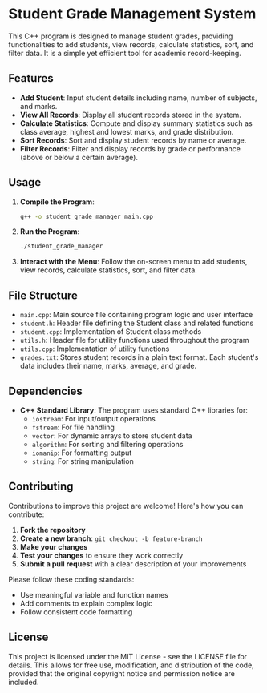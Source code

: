 # Student Grade Management System

This C++ program is designed to manage student grades, providing functionalities to add students, view records, calculate statistics, sort, and filter data. It is a simple yet efficient tool for academic record-keeping.

## Features

- **Add Student**: Input student details including name, number of subjects, and marks.
- **View All Records**: Display all student records stored in the system.
- **Calculate Statistics**: Compute and display summary statistics such as class average, highest and lowest marks, and grade distribution.
- **Sort Records**: Sort and display student records by name or average.
- **Filter Records**: Filter and display records by grade or performance (above or below a certain average).

## Usage

1. **Compile the Program**:
    ```bash
    g++ -o student_grade_manager main.cpp
    ```
2. **Run the Program**:
    ```bash
    ./student_grade_manager
    ```
3. **Interact with the Menu**: Follow the on-screen menu to add students, view records, calculate statistics, sort, and filter data.

## File Structure

- `main.cpp`: Main source file containing program logic and user interface
- `student.h`: Header file defining the Student class and related functions
- `student.cpp`: Implementation of Student class methods
- `utils.h`: Header file for utility functions used throughout the program
- `utils.cpp`: Implementation of utility functions
- `grades.txt`: Stores student records in a plain text format. Each student's data includes their name, marks, average, and grade.

## Dependencies

- **C++ Standard Library**: The program uses standard C++ libraries for:
  - `iostream`: For input/output operations
  - `fstream`: For file handling
  - `vector`: For dynamic arrays to store student data
  - `algorithm`: For sorting and filtering operations
  - `iomanip`: For formatting output
  - `string`: For string manipulation

## Contributing

Contributions to improve this project are welcome! Here's how you can contribute:

1. **Fork the repository**
2. **Create a new branch**: `git checkout -b feature-branch`
3. **Make your changes**
4. **Test your changes** to ensure they work correctly
5. **Submit a pull request** with a clear description of your improvements

Please follow these coding standards:
- Use meaningful variable and function names
- Add comments to explain complex logic
- Follow consistent code formatting

## License

This project is licensed under the MIT License - see the LICENSE file for details.
This allows for free use, modification, and distribution of the code, provided that the original copyright notice and permission notice are included.
